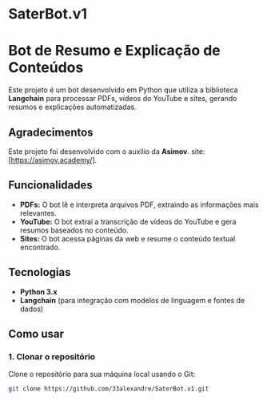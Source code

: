 # SaterBot.v1
# Bot de Resumo e Explicação de Conteúdos

Este projeto é um bot desenvolvido em Python que utiliza a biblioteca **Langchain** para processar PDFs, vídeos do YouTube e sites, gerando resumos e explicações automatizadas.

## Agradecimentos

Este projeto foi desenvolvido com o auxílio da **Asimov**. site: [https://asimov.academy/].

## Funcionalidades

- **PDFs:** O bot lê e interpreta arquivos PDF, extraindo as informações mais relevantes.
- **YouTube:** O bot extrai a transcrição de vídeos do YouTube e gera resumos baseados no conteúdo.
- **Sites:** O bot acessa páginas da web e resume o conteúdo textual encontrado.

## Tecnologias

- **Python 3.x**
- **Langchain** (para integração com modelos de linguagem e fontes de dados)

## Como usar

### 1. Clonar o repositório
Clone o repositório para sua máquina local usando o Git:
```bash
git clone https://github.com/33alexandre/SaterBot.v1.git
